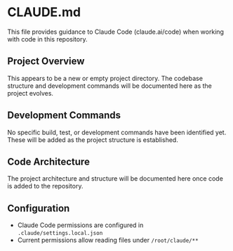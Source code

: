 # CLAUDE.md

This file provides guidance to Claude Code (claude.ai/code) when working with code in this repository.

## Project Overview

This appears to be a new or empty project directory. The codebase structure and development commands will be documented here as the project evolves.

## Development Commands

No specific build, test, or development commands have been identified yet. These will be added as the project structure is established.

## Code Architecture

The project architecture and structure will be documented here once code is added to the repository.

## Configuration

- Claude Code permissions are configured in `.claude/settings.local.json`
- Current permissions allow reading files under `/root/claude/**`
